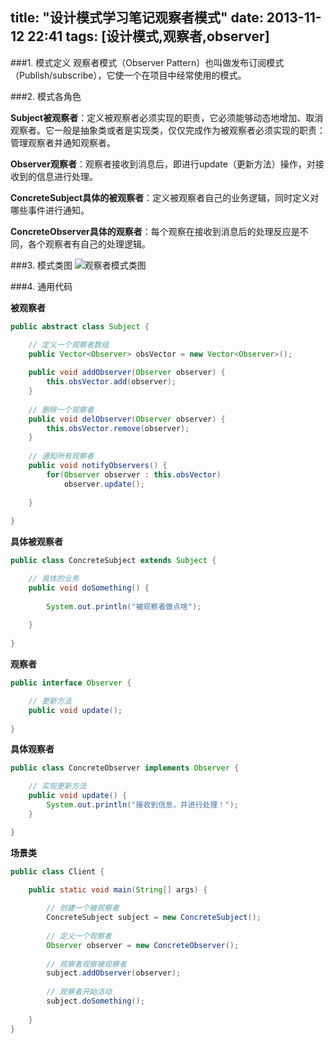 title:  "设计模式学习笔记观察者模式"
date:  2013-11-12 22:41
tags: [设计模式,观察者,observer]
---

###1. 模式定义
观察者模式（Observer Pattern）也叫做发布订阅模式（Publish/subscribe），它使一个在项目中经常使用的模式。

###2. 模式各角色

**Subject被观察者**：定义被观察者必须实现的职责，它必须能够动态地增加、取消观察者。它一般是抽象类或者是实现类，仅仅完成作为被观察者必须实现的职责：管理观察者并通知观察者。

**Observer观察者**：观察者接收到消息后，即进行update（更新方法）操作，对接收到的信息进行处理。

**ConcreteSubject具体的被观察者**：定义被观察者自己的业务逻辑，同时定义对哪些事件进行通知。

**ConcreteObserver具体的观察者**：每个观察在接收到消息后的处理反应是不同，各个观察者有自己的处理逻辑。

###3. 模式类图
![观察者模式类图](http://githubimg.cnhalo.com/designpatterns/patterns_observer.png)
<!-- more -->

###4. 通用代码

**被观察者**

```java
public abstract class Subject {

	// 定义一个观察者数组
	public Vector<Observer> obsVector = new Vector<Observer>();
	
	public void addObserver(Observer observer) {
		this.obsVector.add(observer);
	}
	
	// 删除一个观察者
	public void delObserver(Observer observer) {
		this.obsVector.remove(observer);
	}
	
	// 通知所有观察者
	public void notifyObservers() {
		for(Observer observer : this.obsVector)
			observer.update();
	
	}
	
}

```

**具体被观察者**

```java
public class ConcreteSubject extends Subject {

	// 具体的业务
	public void doSomething() {
		
		System.out.println("被观察者做点啥");
		
	}
	
}
```

**观察者**

```java
public interface Observer {

	// 更新方法
	public void update();
	
}
```

**具体观察者**

```java
public class ConcreteObserver implements Observer {

	// 实现更新方法
	public void update() {
		System.out.println("接收到信息，并进行处理！");
	}

}
```

**场景类**

```java
public class Client {

	public static void main(String[] args) {
		
		// 创建一个被观察者
		ConcreteSubject subject = new ConcreteSubject();
		
		// 定义一个观察者
		Observer observer = new ConcreteObserver();
		
		// 观察者观察被观察者
		subject.addObserver(observer);
		
		// 观察者开始活动
		subject.doSomething();
		
	}
}
```
